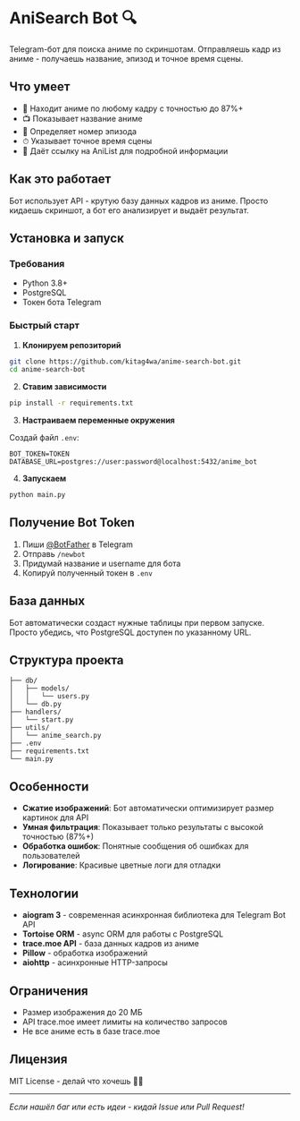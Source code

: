 # AniSearch Bot 🔍

Telegram-бот для поиска аниме по скриншотам. Отправляешь кадр из аниме - получаешь название, эпизод и точное время сцены.

## Что умеет

- 🎯 Находит аниме по любому кадру с точностью до 87%+
- 📺 Показывает название аниме
- 📼 Определяет номер эпизода
- ⏱ Указывает точное время сцены
- 🔗 Даёт ссылку на AniList для подробной информации

## Как это работает

Бот использует API - крутую базу данных кадров из аниме. Просто кидаешь скриншот, а бот его анализирует и выдаёт результат.

## Установка и запуск

### Требования
- Python 3.8+
- PostgreSQL
- Токен бота Telegram

### Быстрый старт

1. **Клонируем репозиторий**
```bash
git clone https://github.com/kitag4wa/anime-search-bot.git
cd anime-search-bot
```

2. **Ставим зависимости**
```bash
pip install -r requirements.txt
```

3. **Настраиваем переменные окружения**

Создай файл `.env`:
```env
BOT_TOKEN=TOKEN
DATABASE_URL=postgres://user:password@localhost:5432/anime_bot
```

4. **Запускаем**
```bash
python main.py
```

## Получение Bot Token

1. Пиши [@BotFather](https://t.me/BotFather) в Telegram
2. Отправь `/newbot`
3. Придумай название и username для бота
4. Копируй полученный токен в `.env`

## База данных

Бот автоматически создаст нужные таблицы при первом запуске. Просто убедись, что PostgreSQL доступен по указанному URL.

## Структура проекта

```
├── db/
│   ├── models/
│   │   └── users.py          
│   └── db.py               
├── handlers/
│   └── start.py             
├── utils/
│   └── anime_search.py       
├── .env                      
├── requirements.txt          
└── main.py                   
```

## Особенности

- **Сжатие изображений**: Бот автоматически оптимизирует размер картинок для API
- **Умная фильтрация**: Показывает только результаты с высокой точностью (87%+)
- **Обработка ошибок**: Понятные сообщения об ошибках для пользователей
- **Логирование**: Красивые цветные логи для отладки

## Технологии

- **aiogram 3** - современная асинхронная библиотека для Telegram Bot API
- **Tortoise ORM** - async ORM для работы с PostgreSQL
- **trace.moe API** - база данных кадров из аниме
- **Pillow** - обработка изображений
- **aiohttp** - асинхронные HTTP-запросы

## Ограничения

- Размер изображения до 20 МБ
- API trace.moe имеет лимиты на количество запросов
- Не все аниме есть в базе trace.moe

## Лицензия

MIT License - делай что хочешь 🤷‍♂️

---

*Если нашёл баг или есть идеи - кидай Issue или Pull Request!*
